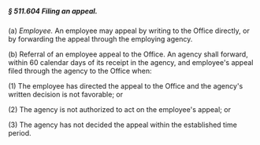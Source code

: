 ##### § 511.604 Filing an appeal. #####

(a) *Employee.* An employee may appeal by writing to the Office directly, or by forwarding the appeal through the employing agency.

(b) Referral of an employee appeal to the Office. An agency shall forward, within 60 calendar days of its receipt in the agency, and employee's appeal filed through the agency to the Office when:

(1) The employee has directed the appeal to the Office and the agency's written decision is not favorable; or

(2) The agency is not authorized to act on the employee's appeal; or

(3) The agency has not decided the appeal within the established time period.